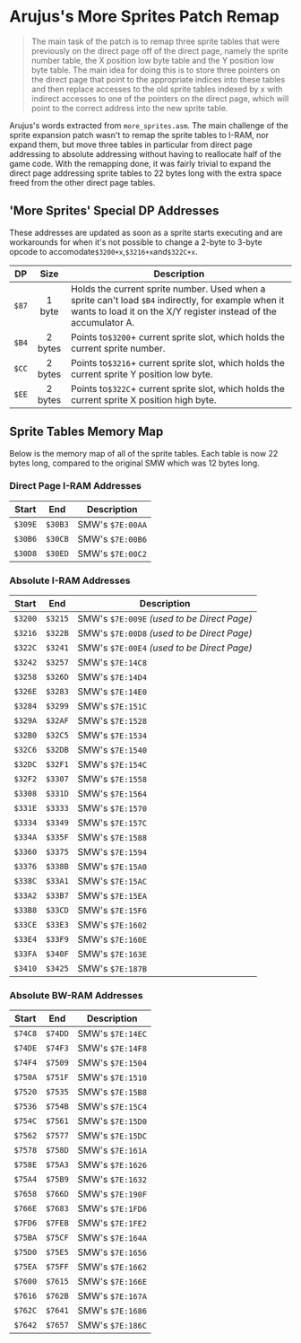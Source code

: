 # Arujus's More Sprites Patch Remap

> The main task of the patch is to remap three sprite tables that were previously on the direct page off of the direct page, namely the sprite number table, the X position low byte table and the Y position low byte table. The main idea for doing this is to store three pointers on the direct page that point to the appropriate indices into these tables and then replace accesses to the old sprite tables indexed by x with indirect accesses to one of the pointers on the direct page, which will point to the correct address into the new sprite table.

Arujus's words extracted from `more_sprites.asm`. The main challenge of the sprite expansion patch wasn't to remap the sprite tables to I-RAM, nor expand them, but move three tables in particular from direct page addressing to absolute addressing without having to reallocate half of the game code. With the remapping done, it was fairly trivial to expand the direct page addressing sprite tables to 22 bytes long with the extra space freed from the other direct page tables.

## 'More Sprites' Special DP Addresses
These addresses are updated as soon as a sprite starts executing and are workarounds for when it's not possible to change a 2-byte to 3-byte opcode to accomodate`$3200+x`,`$3216+x`and`$322C+x`.

DP    | Size    | Description
:----:|:-------:|-------------
`$87` | 1 byte  | Holds the current sprite number. Used when a sprite can't load `$B4` indirectly, for example when it wants to load it on the X/Y register instead of the accumulator A.
`$B4` | 2 bytes | Points to`$3200`+ current sprite slot, which holds the current sprite number.
`$CC` | 2 bytes | Points to`$3216`+ current sprite slot, which holds the current sprite Y position low byte.
`$EE` | 2 bytes | Points to`$322C`+ current sprite slot, which holds the current sprite X position high byte.

## Sprite Tables Memory Map
Below is the memory map of all of the sprite tables. Each table is now 22 bytes long, compared to the original SMW which was 12 bytes long.
	
### Direct Page I-RAM Addresses
Start  |  End  | Description
:-----:|:-----:|-------------
`$309E`|`$30B3`| SMW's `$7E:00AA`
`$30B6`|`$30CB`| SMW's `$7E:00B6`
`$30D8`|`$30ED`| SMW's `$7E:00C2`

### Absolute I-RAM Addresses
Start  |  End  | Description
:-----:|:-----:|-------------
`$3200`|`$3215`| SMW's `$7E:009E` *(used to be Direct Page)*
`$3216`|`$322B`| SMW's `$7E:00D8` *(used to be Direct Page)*
`$322C`|`$3241`| SMW's `$7E:00E4` *(used to be Direct Page)*
`$3242`|`$3257`| SMW's `$7E:14C8`
`$3258`|`$326D`| SMW's `$7E:14D4`
`$326E`|`$3283`| SMW's `$7E:14E0`
`$3284`|`$3299`| SMW's `$7E:151C`
`$329A`|`$32AF`| SMW's `$7E:1528`
`$32B0`|`$32C5`| SMW's `$7E:1534`
`$32C6`|`$32DB`| SMW's `$7E:1540`
`$32DC`|`$32F1`| SMW's `$7E:154C`
`$32F2`|`$3307`| SMW's `$7E:1558`
`$3308`|`$331D`| SMW's `$7E:1564`
`$331E`|`$3333`| SMW's `$7E:1570`
`$3334`|`$3349`| SMW's `$7E:157C`
`$334A`|`$335F`| SMW's `$7E:1588`
`$3360`|`$3375`| SMW's `$7E:1594`
`$3376`|`$338B`| SMW's `$7E:15A0`
`$338C`|`$33A1`| SMW's `$7E:15AC`
`$33A2`|`$33B7`| SMW's `$7E:15EA`
`$33B8`|`$33CD`| SMW's `$7E:15F6`
`$33CE`|`$33E3`| SMW's `$7E:1602`
`$33E4`|`$33F9`| SMW's `$7E:160E`
`$33FA`|`$340F`| SMW's `$7E:163E`
`$3410`|`$3425`| SMW's `$7E:187B`

### Absolute BW-RAM Addresses
Start  |  End  | Description
:-----:|:-----:|-------------
`$74C8`|`$74DD`| SMW's `$7E:14EC`
`$74DE`|`$74F3`| SMW's `$7E:14F8`
`$74F4`|`$7509`| SMW's `$7E:1504`
`$750A`|`$751F`| SMW's `$7E:1510`
`$7520`|`$7535`| SMW's `$7E:15B8`
`$7536`|`$754B`| SMW's `$7E:15C4`
`$754C`|`$7561`| SMW's `$7E:15D0`
`$7562`|`$7577`| SMW's `$7E:15DC`
`$7578`|`$758D`| SMW's `$7E:161A`
`$758E`|`$75A3`| SMW's `$7E:1626`
`$75A4`|`$75B9`| SMW's `$7E:1632`
`$7658`|`$766D`| SMW's `$7E:190F`
`$766E`|`$7683`| SMW's `$7E:1FD6`
`$7FD6`|`$7FEB`| SMW's `$7E:1FE2`
`$75BA`|`$75CF`| SMW's `$7E:164A`
`$75D0`|`$75E5`| SMW's `$7E:1656`
`$75EA`|`$75FF`| SMW's `$7E:1662`
`$7600`|`$7615`| SMW's `$7E:166E`
`$7616`|`$762B`| SMW's `$7E:167A`
`$762C`|`$7641`| SMW's `$7E:1686`
`$7642`|`$7657`| SMW's `$7E:186C`
